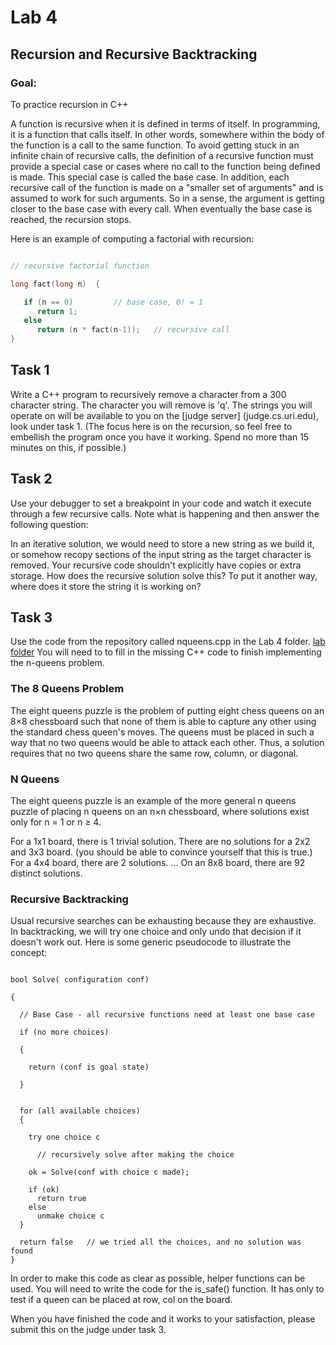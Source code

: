 # Lab 4

## Recursion and Recursive Backtracking

### Goal:
  To practice recursion in C++

A function is recursive when it is defined in terms of itself. In programming, it is a 
function that calls itself. In other words, somewhere within the body of the function is
a call to the same function. To avoid getting stuck in an infinite chain of recursive 
calls, the definition of a recursive function must provide a special case or cases where 
no call to the function being defined is made. This special case is called the base case.
In addition, each recursive call of the function is made on a "smaller set of arguments" 
and is assumed to work for such arguments. So in a sense, the argument is getting closer
to the base case with every call. When eventually the base case is reached, the recursion
stops.

Here is an example of computing a factorial with recursion:

``` c++

// recursive factorial function

long fact(long n)  {

   if (n == 0)         // base case, 0! = 1
      return 1;
   else
      return (n * fact(n-1));   // recursive call
}

```

## Task 1

Write a C++ program to recursively remove a character from a 300 character string.
The character you will remove is 'q'.  The strings you will operate on will be available 
to you on the [judge server] (judge.cs.uri.edu), look under task 1. 
(The focus here is on the recursion, so feel free to embellish the program once
you have it working.  Spend no more than 15 minutes on this, if possible.)

## Task 2

Use your debugger to set a breakpoint in your code and watch it execute through a few
recursive calls. Note what is happening and then answer the following question:

In an iterative solution, we would need to store a new string as we build it, or somehow
recopy sections of the input string as the target character is removed.  Your
recursive code shouldn't explicitly have copies or extra storage.  How does the 
recursive solution solve this? To put it another way, where does it store the string it
is working on?

## Task 3

Use the code from the repository called nqueens.cpp in the Lab 4 folder.
[lab folder](https://github.com/URI-CSC/csc-212-s16-code-examples/tree/master/labs)
You will need to to fill in the missing C++ code to finish implementing the n-queens
problem.

### The 8 Queens Problem

The eight queens puzzle is the problem of putting eight chess queens on an 8×8 
chessboard such that none of them is able to capture any other using the standard chess 
queen's moves. The queens must be placed in such a way that no two queens would be able 
to attack each other. Thus, a solution requires that no two queens share the same row, 
column, or diagonal. 

### N Queens

The eight queens puzzle is an example of the more general n queens puzzle of placing n 
queens on an n×n chessboard, where solutions exist only for n = 1 or n ≥ 4. 

For a 1x1 board, there is 1 trivial solution.
There are no solutions for a 2x2 and 3x3 board.  (you should be able to convince yourself
that this is true.)
For a 4x4 board, there are 2 solutions.
...
On an 8x8 board, there are 92 distinct solutions.

### Recursive Backtracking

Usual recursive searches can be exhausting because they are exhaustive. In backtracking, 
we will try one choice and only undo that decision if it doesn't work out. Here is some
generic pseudocode to illustrate the concept:

```

bool Solve( configuration conf)

{

  // Base Case - all recursive functions need at least one base case

  if (no more choices)

  {

    return (conf is goal state)

  }


  for (all available choices)
  {

    try one choice c

      // recursively solve after making the choice

    ok = Solve(conf with choice c made);

    if (ok)
      return true
    else
      unmake choice c
  }

  return false   // we tried all the choices, and no solution was found
}

```

In order to make this code as clear as possible, helper functions can be used. You will 
need to write the code for the is_safe() function. It has only to test if a queen can be
placed at row, col on the board. 

When you have finished the code and it works to your satisfaction, please submit this on
the judge under task 3. 
